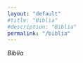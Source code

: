 ```yaml
---
layout: "default"
#title: "Biblia"
#description: "Biblia"
permalink: "/biblia"
---
```

<!--
This work is licensed under a
Creative Commons Attribution-ShareAlike 4.0 International License.
(https://creativecommons.org/licenses/by-sa/4.0/)
-->

*Biblia*
